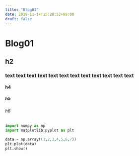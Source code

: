 ```yaml
---
title: "Blog01"
date: 2019-11-14T15:28:52+09:00
draft: false
---
```


# Blog01

## h2

### text text text text text text text text text text text text

#### h4

##### h5

###### h6

```python
import numpy as np
import matplotlib.pyplot as plt 

data = np.array((1,2,3,4,5,6,7))
plt.plot(data)
plt.show()
```

